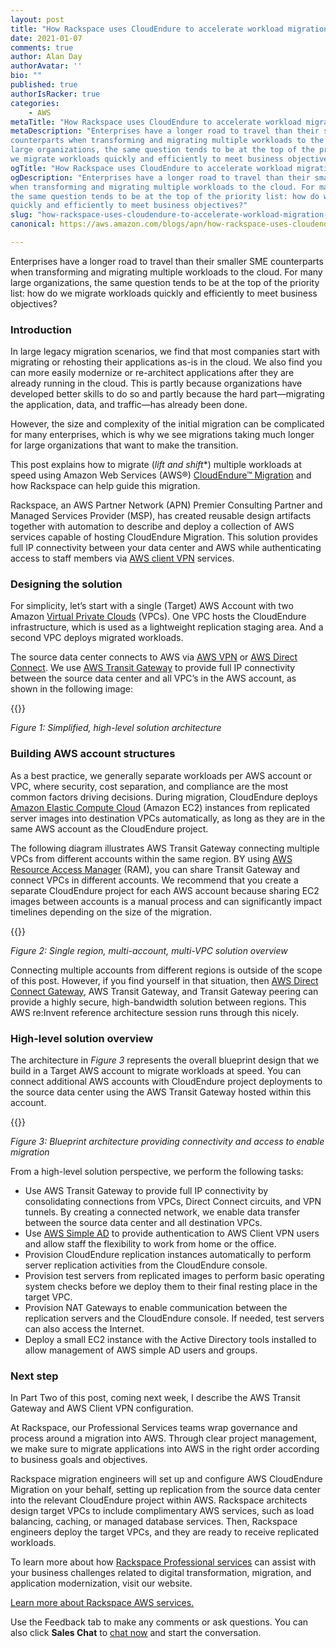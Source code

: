 ```yaml
---
layout: post
title: "How Rackspace uses CloudEndure to accelerate workload migration to AWS"
date: 2021-01-07
comments: true
author: Alan Day
authorAvatar: ''
bio: ""
published: true
authorIsRacker: true
categories:
    - AWS
metaTitle: "How Rackspace uses CloudEndure to accelerate workload migration to AWS"
metaDescription: "Enterprises have a longer road to travel than their smaller SME
counterparts when transforming and migrating multiple workloads to the cloud. For many
large organizations, the same question tends to be at the top of the priority list: how do
we migrate workloads quickly and efficiently to meet business objectives?"
ogTitle: "How Rackspace uses CloudEndure to accelerate workload migration to AWS"
ogDescription: "Enterprises have a longer road to travel than their smaller SME counterparts
when transforming and migrating multiple workloads to the cloud. For many large organizations,
the same question tends to be at the top of the priority list: how do we migrate workloads
quickly and efficiently to meet business objectives?"
slug: "how-rackspace-uses-cloudendure-to-accelerate-workload-migration-to-aws"
canonical: https://aws.amazon.com/blogs/apn/how-rackspace-uses-cloudendure-to-accelerate-workloads-migration-to-aws/

---
```


Enterprises have a longer road to travel than their smaller SME counterparts when
transforming and migrating multiple workloads to the cloud. For many large organizations,
the same question tends to be at the top of the priority list: how do we migrate workloads
quickly and efficiently to meet business objectives? 

<!--more-->

### Introduction

In large legacy migration scenarios, we find that most companies start with migrating or
rehosting their applications as-is in the cloud. We also find you can more easily modernize
or re-architect applications after they are already running in the cloud. This is partly
because organizations have developed better skills to do so and partly because the hard
part&mdash;migrating the application, data, and traffic&mdash;has already been done.

However, the size and complexity of the initial migration can be complicated for many
enterprises, which is why we see migrations taking much longer for large organizations that
want to make the transition. 

This post explains how to migrate (*lift and shift**) multiple workloads at speed using
Amazon Web Services (AWS&reg;) [CloudEndure™ Migration]( https://aws.amazon.com/cloudendure-migration/)
and how Rackspace can help guide this migration. 

Rackspace, an AWS Partner Network (APN) Premier Consulting Partner and Managed Services
Provider (MSP), has created reusable design artifacts together with automation to describe
and deploy a collection of AWS services capable of hosting CloudEndure Migration. This
solution provides full IP connectivity between your data center and AWS while authenticating
access to staff members via
[AWS client VPN]( https://docs.aws.amazon.com/vpn/latest/clientvpn-admin/what-is.html) services. 
 

### Designing the solution

For simplicity, let’s start with a single (Target) AWS Account with two Amazon
[Virtual Private Clouds]( https://aws.amazon.com/vpc/?vpc-blogs.sort-by=item.additionalFields.createdDate&vpc-blogs.sort-order=desc)
(VPCs). One VPC hosts the CloudEndure infrastructure, which is used as a lightweight
replication staging area. And a second VPC deploys migrated workloads.
 
The source data center connects to AWS via [AWS VPN]( https://aws.amazon.com/vpn/) or
[AWS Direct Connect]( https://aws.amazon.com/directconnect/). We use
[AWS Transit Gateway]( https://aws.amazon.com/transit-gateway/?whats-new-cards.sort-by=item.additionalFields.postDateTime&whats-new-cards.sort-order=desc)
to provide full IP connectivity between the source data center and all VPC’s in the AWS
account, as shown in the following image: 

{{<img src="Picture1.png" title="" alt="">}}

*Figure 1: Simplified, high-level solution architecture* 

### Building AWS account structures

As a best practice, we generally separate workloads per AWS account or VPC, where security,
cost separation, and compliance are the most common factors driving decisions. During
migration, CloudEndure deploys [Amazon Elastic Compute Cloud]( https://aws.amazon.com/ec2/?ec2-whats-new.sort-by=item.additionalFields.postDateTime&ec2-whats-new.sort-order=desc)
(Amazon EC2) instances from replicated server images into destination VPCs automatically,
as long as they are in the same AWS account as the CloudEndure project.  

The following diagram illustrates AWS Transit Gateway connecting multiple VPCs from different
accounts within the same region. BY using [AWS Resource Access Manager]( https://aws.amazon.com/ram/)
(RAM), you can share Transit Gateway and connect VPCs in different accounts. We recommend
that you create a separate CloudEndure project for each AWS account because sharing EC2
images between accounts is a manual process and can significantly impact timelines depending
on the size of the migration. 

{{<img src="Picture2.png" title="" alt="">}}
 
*Figure 2: Single region, multi-account, multi-VPC solution overview*

Connecting multiple accounts from different regions is outside of the scope of this post.
However, if you find yourself in that situation, then
[AWS Direct Connect Gateway]( https://docs.aws.amazon.com/directconnect/latest/UserGuide/direct-connect-gateways.html),
AWS Transit Gateway, and Transit Gateway peering can provide a highly secure, high-bandwidth
solution between regions. This AWS re:Invent reference architecture session runs through
this nicely. 

### High-level solution overview 

The architecture in *Figure 3* represents the overall blueprint design that we build in a
Target AWS account to migrate workloads at speed. You can connect additional AWS accounts
with CloudEndure project deployments to the source data center using the AWS Transit Gateway
hosted within this account.

{{<img src="Picture3.png" title="" alt="">}}

*Figure 3: Blueprint architecture providing connectivity and access to enable migration*

 
From a high-level solution perspective, we perform the following tasks:

- Use AWS Transit Gateway to provide full IP connectivity by consolidating connections from
  VPCs, Direct Connect circuits, and VPN tunnels. By creating a connected network, we enable
  data transfer between the source data center and all destination VPCs.
- Use [AWS Simple AD]( https://docs.aws.amazon.com/directoryservice/latest/admin-guide/directory_simple_ad.html)
  to provide authentication to AWS Client VPN users and allow staff the flexibility to work
  from home or the office. 
- Provision CloudEndure replication instances automatically to perform server replication
  activities from the CloudEndure console.
- Provision test servers  from replicated images to perform basic operating system checks
  before we deploy them to their final resting place in the target VPC.
- Provision NAT Gateways to enable communication between the replication servers and the
  CloudEndure console. If needed, test servers can also access the Internet.
- Deploy a small EC2 instance with the Active Directory tools installed to allow management
  of AWS simple AD users and groups.

### Next step

In Part Two of this post, coming next week, I describe the AWS Transit Gateway and AWS
Client VPN configuration.

At Rackspace, our Professional Services teams wrap governance and process around a migration
into AWS. Through clear project management, we make sure to migrate applications into AWS
in the right order according to business goals and objectives. 

Rackspace migration engineers will set up and configure AWS CloudEndure Migration on your
behalf, setting up replication from the source data center into the relevant CloudEndure
project within AWS. Rackspace architects design target VPCs to include complimentary AWS
services, such as load balancing, caching, or managed database services. Then, Rackspace
engineers deploy the target VPCs, and they are ready to receive replicated workloads. 

To learn more about how
[Rackspace Professional services](https://www.rackspace.com/en-gb/professional-services/migrations)
can assist with your business challenges related to digital transformation, migration, and
application modernization, visit our website.

<a class="cta purple" id="cta" href="https://www.rackspace.com/cloud/aws">Learn more about Rackspace AWS services.</a>

Use the Feedback tab to make any comments or ask questions. You can also click
**Sales Chat** to [chat now](https://www.rackspace.com/) and start the conversation.
